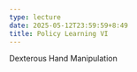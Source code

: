 ```yaml
---
type: lecture
date: 2025-05-12T23:59:59+8:49
title: Policy Learning VI
---
```

Dexterous Hand Manipulation